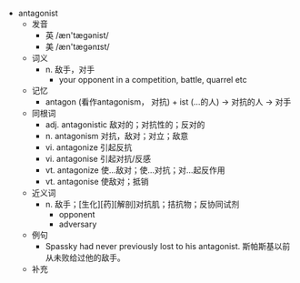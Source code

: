 - antagonist
  - 发音
    - 英 /æn'tægənist/
    - 美 /æn'tæɡənɪst/
  - 词义
    - n. 敌手，对手
      - your opponent in a competition, battle, quarrel etc
  - 记忆
    - antagon (看作antagonism，  对抗) + ist (…的人) → 对抗的人 → 对手
  - 同根词
    - adj. antagonistic 敌对的；对抗性的；反对的
    - n. antagonism 对抗，敌对；对立；敌意
    - vi. antagonize 引起反抗
    - vi. antagonise 引起对抗/反感
    - vt. antagonize 使…敌对；使…对抗；对…起反作用
    - vt. antagonise 使敌对；抵销
  - 近义词
    - n. 敌手；[生化][药][解剖]对抗肌；拮抗物；反协同试剂
      - opponent
      - adversary
  - 例句
    - Spassky had never previously lost to his antagonist. 斯帕斯基以前从未败给过他的敌手。
  - 补充